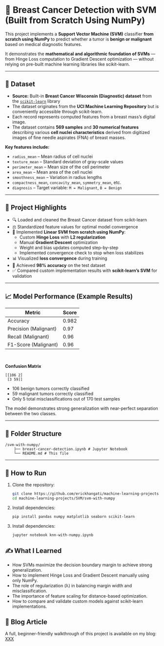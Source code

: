 # 🧬 Breast Cancer Detection with SVM (Built from Scratch Using NumPy)

This project implements a **Support Vector Machine (SVM)** classifier **from scratch using NumPy** to predict whether a tumor is **benign or malignant** based on medical diagnostic features.  

It demonstrates the **mathematical and algorithmic foundation of SVMs** — from Hinge Loss computation to Gradient Descent optimization — without relying on pre-built machine learning libraries like scikit-learn.

---

## 🧾 Dataset

- **Source:** Built-in **Breast Cancer Wisconsin (Diagnostic) dataset** from the [`scikit-learn`](https://scikit-learn.org/stable/modules/generated/sklearn.datasets.load_breast_cancer.html) library  
- The dataset originates from the **UCI Machine Learning Repository** but is conveniently accessible through scikit-learn.  
- Each record represents computed features from a breast mass’s digital image.  
- The dataset contains **569 samples** and **30 numerical features** describing various **cell nuclei characteristics** derived from digitized images of fine needle aspirates (FNA) of breast masses.

**Key features include:**
- `radius_mean` – Mean radius of cell nuclei  
- `texture_mean` – Standard deviation of gray-scale values  
- `perimeter_mean` – Mean size of the cell perimeter  
- `area_mean` – Mean area of the cell nuclei  
- `smoothness_mean` – Variation in radius lengths  
- `compactness_mean`, `concavity_mean`, `symmetry_mean`, etc.  
- `diagnosis` – Target variable: `M = Malignant`, `B = Benign`

---

## 🧠 Project Highlights

- 🔍 Loaded and cleaned the Breast Cancer dataset from scikit-learn  
- ⚖️ Standardized feature values for optimal model convergence  
- 🧮 Implemented **Linear SVM from scratch using NumPy**:
  - Custom **Hinge Loss** with **L2 regularization**  
  - Manual **Gradient Descent** optimization  
  - Weight and bias updates computed step-by-step  
  - Implemented convergence check to stop when loss stabilizes  
- 📊 Visualized **loss convergence** during training  
- 🎯 Achieved **98% accuracy** on the test dataset  
- ✅ Compared custom implementation results with **scikit-learn’s SVM** for validation

---

## 📈 Model Performance (Example Results)

| Metric     | Score |
|-------------|--------|
| Accuracy    | 0.982 |
| Precision (Malignant) | 0.97 |
| Recall (Malignant) | 0.96 |
| F1-Score (Malignant) | 0.96 |

<br>

**Confusion Matrix**

```
[[106 2]
 [3 59]]
```


- 106 benign tumors correctly classified  
- 59 malignant tumors correctly classified  
- Only 5 total misclassifications out of 170 test samples  

The model demonstrates strong generalization with near-perfect separation between the two classes.

---

## 📂 Folder Structure

```
/svm-with-numpy/
    ├── breast-cancer-detection.ipynb # Jupyter Notebook
    └── README.md # This file
```

---

## 🚀 How to Run

1. Clone the repository:
   ```bash
   git clone https://github.com/erickhangati/machine-learning-projects.git
   cd machine-learning-projects/SVM/svm-with-numpy
   ```
2. Install dependencies:
   ```bash
   pip install pandas numpy matplotlib seaborn scikit-learn
   ```
3. Install dependencies:
   ```bash
   jupyter notebook knn-with-numpy.ipynb
   ```
   
## ✍️ What I Learned

- How SVMs maximize the decision boundary margin to achieve strong generalization.
- How to implement Hinge Loss and Gradient Descent manually using only NumPy.
- The role of regularization (λ) in balancing margin width and misclassification.
- The importance of feature scaling for distance-based optimization.
- How to compare and validate custom models against scikit-learn implementations.

## 📘 Blog Article

A full, beginner-friendly walkthrough of this project is available on my blog:
[XXX](https://erickhangati.com/)